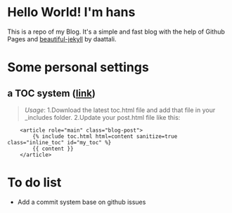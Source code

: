 # Hello World! I'm hans
This is a repo of my Blog. It's a simple and fast blog with the help of Github Pages and [beautiful-jekyll](https://github.com/daattali/beautiful-jekyll) by daattali.

# Some personal settings
## a TOC system ([link](https://github.com/allejo/jekyll-toc))
> _Usage_: 
> 1.Download the latest toc.html file and add that file in your _includes folder.
> 2.Update your post.html file like this:
```
    <article role="main" class="blog-post">
        {% include toc.html html=content sanitize=true class="inline_toc" id="my_toc" %}
        {{ content }}
    </article>
```
# To do list
* Add a commit system base on github issues